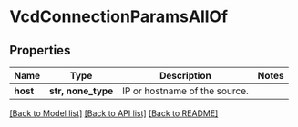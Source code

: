 # VcdConnectionParamsAllOf


## Properties
Name | Type | Description | Notes
------------ | ------------- | ------------- | -------------
**host** | **str, none_type** | IP or hostname of the source. | 

[[Back to Model list]](../README.md#documentation-for-models) [[Back to API list]](../README.md#documentation-for-api-endpoints) [[Back to README]](../README.md)


